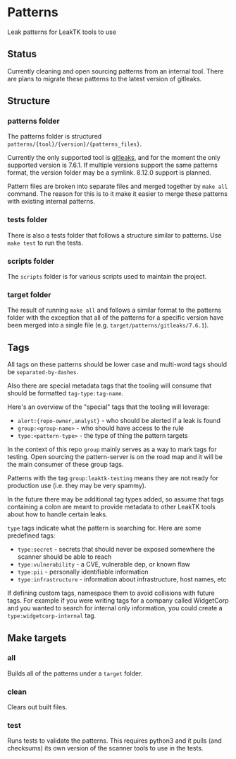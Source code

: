 # Patterns

Leak patterns for LeakTK tools to use

## Status

Currently cleaning and open sourcing patterns from an
internal tool. There are plans to migrate these patterns to the
latest version of gitleaks.

## Structure

### patterns folder

The patterns folder is structured `patterns/{tool}/{version}/{patterns_files}`.

Currently the only supported tool is
[gitleaks](https://github.com/zricethezav/gitleaks),
and for the moment the only supported version is 7.6.1. If multiple versions
support the same patterns format, the version folder may be a symlink.
8.12.0 support is planned.

Pattern files are broken into separate files and merged together by `make all`
command. The reason for this is to it make it easier to merge these patterns
with existing internal patterns.

### tests folder

There is also a tests folder that follows a structure similar to patterns.
Use `make test` to run the tests.

### scripts folder

The `scripts` folder is for various scripts used to maintain the project.

### target folder

The result of running `make all` and follows a similar format to the patterns
folder with the exception that all of the patterns for a specific version have
been merged into a single file (e.g. `target/patterns/gitleaks/7.6.1`).

## Tags

All tags on these patterns should be lower case and multi-word tags should be
`separated-by-dashes`.

Also there are special metadata tags that the tooling will consume that should
be formatted `tag-type:tag-name`.

Here's an overview of the "special" tags that the tooling will leverage:

* `alert:{repo-owner,analyst}` - who should be alerted if a leak is found
* `group:<group-name>` - who should have access to the rule
* `type:<pattern-type>` - the type of thing the pattern targets

In the context of this repo `group` mainly serves as a way to mark tags for
testing. Open sourcing the pattern-server is on the road map and
it will be the main consumer of these group tags.

Patterns with the tag `group:leaktk-testing` means they are not ready for
production use (i.e. they may be very spammy).

In the future there may be additional tag types added, so assume that tags
containing a colon are meant to provide metadata to other LeakTK tools about
how to handle certain leaks.

`type` tags indicate what the pattern is searching for. Here are some
predefined tags:

* `type:secret` - secrets that should never be exposed somewhere the scanner should be able to reach
* `type:vulnerability` - a CVE, vulnerable dep, or known flaw
* `type:pii` - personally identifiable information
* `type:infrastructure` - information about infrastructure, host names, etc

If defining custom tags, namespace them to avoid collisions with future tags.
For example if you were writing tags for a company called WidgetCorp and you
wanted to search for internal only information, you could create a
`type:widgetcorp-internal` tag.

## Make targets

### all

Builds all of the patterns under a `target` folder.

### clean

Clears out built files.

### test

Runs tests to validate the patterns. This requires python3 and it pulls (and
checksums) its own version of the scanner tools to use in the tests.
